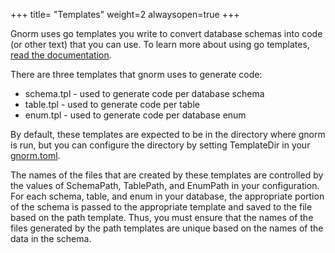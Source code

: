 +++
title= "Templates"
weight=2
alwaysopen=true
+++

Gnorm uses go templates you write to convert database schemas into code (or
other text) that you can use.  To learn more about using go templates, [read the
documentation](https://golang.org/pkg/text/template/).

There are three templates that gnorm uses to generate code: 

- schema.tpl - used to generate code per database schema
- table.tpl - used to generate code per table
- enum.tpl - used to generate code per database enum

By default, these templates are expected to be in the directory where gnorm is
run, but you can configure the directory by setting TemplateDir in your
[gnorm.toml](/cli/configuration).

The names of the files that are created by these templates are controlled by the
values of SchemaPath, TablePath, and EnumPath in your configuration.  For each
schema, table, and enum in your database, the appropriate portion of the schema
is passed to the appropriate template and saved to the file based on the path
template. Thus, you must ensure that the names of the files generated by the
path templates are unique based on the names of the data in the schema.

